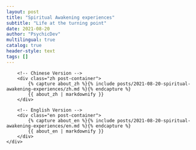 ```yaml
---
layout: post
title: "Spiritual Awakening experiences"
subtitle: "Life at the turning point"
date: 2021-08-20
author: "PsychicDev"
multilingual: true
catalog: true
header-style: text
tags: []
---
```

<div class="container">
    <div class="col-lg-8 col-md-10 text-justify">

        <!-- Chinese Version -->
        <div class="zh post-container">
            {% capture about_zh %}{% include posts/2021-08-20-spiritual-awakening-experiences/zh.md %}{% endcapture %}
            {{ about_zh | markdownify }}
        </div>

        <!-- English Version -->
        <div class="en post-container">
            {% capture about_en %}{% include posts/2021-08-20-spiritual-awakening-experiences/en.md %}{% endcapture %}
            {{ about_en | markdownify }}
        </div>
    </div>
</div>
